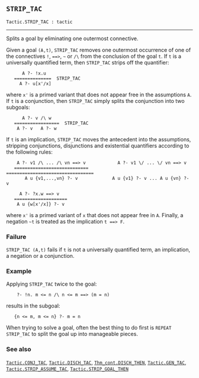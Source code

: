 ## `STRIP_TAC`

``` hol4
Tactic.STRIP_TAC : tactic
```

------------------------------------------------------------------------

Splits a goal by eliminating one outermost connective.

Given a goal `(A,t)`, `STRIP_TAC` removes one outermost occurrence of
one of the connectives `!`, `==>`, `~` or `/\` from the conclusion of
the goal `t`. If `t` is a universally quantified term, then `STRIP_TAC`
strips off the quantifier:

``` hol4
      A ?- !x.u
   ==============  STRIP_TAC
     A ?- u[x'/x]
```

where `x'` is a primed variant that does not appear free in the
assumptions `A`. If `t` is a conjunction, then `STRIP_TAC` simply splits
the conjunction into two subgoals:

``` hol4
      A ?- v /\ w
   =================  STRIP_TAC
    A ?- v   A ?- w
```

If `t` is an implication, `STRIP_TAC` moves the antecedent into the
assumptions, stripping conjunctions, disjunctions and existential
quantifiers according to the following rules:

``` hol4
    A ?- v1 /\ ... /\ vn ==> v            A ?- v1 \/ ... \/ vn ==> v
   ============================        =================================
       A u {v1,...,vn} ?- v             A u {v1} ?- v ... A u {vn} ?- v

     A ?- ?x.w ==> v
   ====================
    A u {w[x'/x]} ?- v
```

where `x'` is a primed variant of `x` that does not appear free in `A`.
Finally, a negation `~t` is treated as the implication `t ==> F`.

### Failure

`STRIP_TAC (A,t)` fails if `t` is not a universally quantified term, an
implication, a negation or a conjunction.

### Example

Applying `STRIP_TAC` twice to the goal:

``` hol4
    ?- !n. m <= n /\ n <= m ==> (m = n)
```

results in the subgoal:

``` hol4
   {n <= m, m <= n} ?- m = n
```

When trying to solve a goal, often the best thing to do first is
`REPEAT STRIP_TAC` to split the goal up into manageable pieces.

### See also

[`Tactic.CONJ_TAC`](#Tactic.CONJ_TAC),
[`Tactic.DISCH_TAC`](#Tactic.DISCH_TAC),
[`Thm_cont.DISCH_THEN`](#Thm_cont.DISCH_THEN),
[`Tactic.GEN_TAC`](#Tactic.GEN_TAC),
[`Tactic.STRIP_ASSUME_TAC`](#Tactic.STRIP_ASSUME_TAC),
[`Tactic.STRIP_GOAL_THEN`](#Tactic.STRIP_GOAL_THEN)
